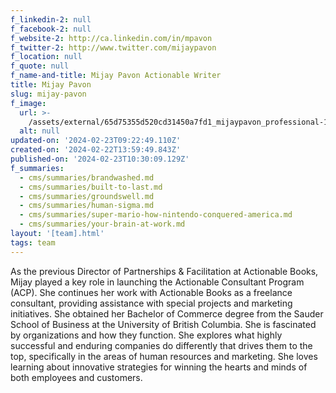 ```yaml
---
f_linkedin-2: null
f_facebook-2: null
f_website-2: http://ca.linkedin.com/in/mpavon
f_twitter-2: http://www.twitter.com/mijaypavon
f_location: null
f_quote: null
f_name-and-title: Mijay Pavon Actionable Writer
title: Mijay Pavon
slug: mijay-pavon
f_image:
  url: >-
    /assets/external/65d75355d520cd31450a7fd1_mijaypavon_professional-180x220.jpeg
  alt: null
updated-on: '2024-02-23T09:22:49.110Z'
created-on: '2024-02-22T13:59:49.843Z'
published-on: '2024-02-23T10:30:09.129Z'
f_summaries:
  - cms/summaries/brandwashed.md
  - cms/summaries/built-to-last.md
  - cms/summaries/groundswell.md
  - cms/summaries/human-sigma.md
  - cms/summaries/super-mario-how-nintendo-conquered-america.md
  - cms/summaries/your-brain-at-work.md
layout: '[team].html'
tags: team
---
```


As the previous Director of Partnerships & Facilitation at Actionable Books, Mijay played a key role in launching the Actionable Consultant Program (ACP). She continues her work with Actionable Books as a freelance consultant, providing assistance with special projects and marketing initiatives. She obtained her Bachelor of Commerce degree from the Sauder School of Business at the University of British Columbia. She is fascinated by organizations and how they function. She explores what highly successful and enduring companies do differently that drives them to the top, specifically in the areas of human resources and marketing. She loves learning about innovative strategies for winning the hearts and minds of both employees and customers.
